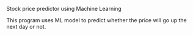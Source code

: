 Stock price predictor using Machine Learning

This program uses ML model to predict whether the price will go up the next day or not.

